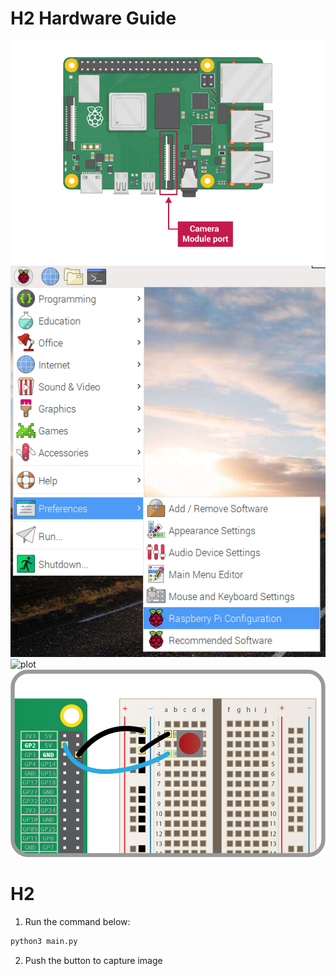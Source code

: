 # H2 Hardware Guide
![plot](md_files/pi4-camera-port.png)
![plot](md_files/pi-configuration-menu.png)
![plot](md_files/pi-configuration-interfaces-annotated.png)
![plot](md_files/button.png)


# H2 
1. Run the command below:

```bash
python3 main.py
```

2. Push the button to capture image